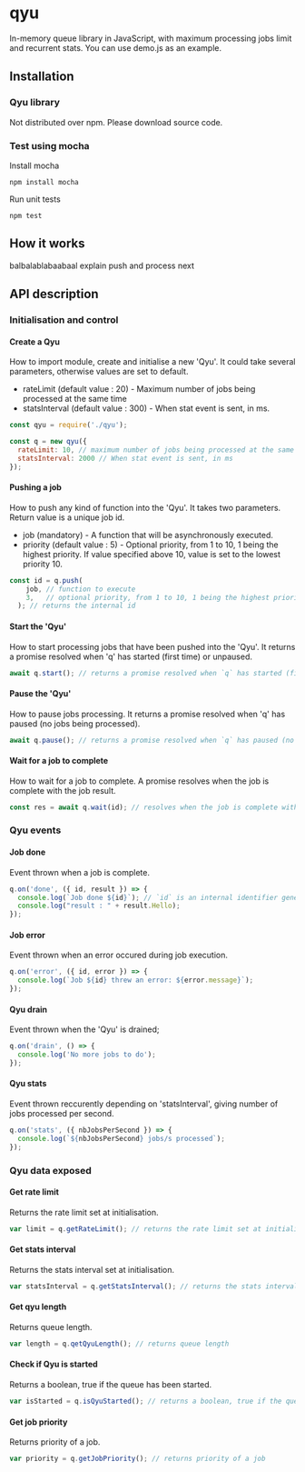 # qyu

In-memory queue library in JavaScript, with maximum processing jobs limit and recurrent stats.
You can use demo.js as an example.

## Installation

### Qyu library

Not distributed over npm. Please download source code.

### Test using mocha

Install mocha

```
npm install mocha
```

Run unit tests
```
npm test
```

## How it works

balbalablabaabaal explain push and process next

## API description

### Initialisation and control

#### Create a Qyu

How to import module, create and initialise a new 'Qyu'.
It could take several parameters, otherwise values are set to default.

* rateLimit (default value : 20) - Maximum number of jobs being processed at the same time
* statsInterval (default value : 300) - When stat event is sent, in ms.

```js
const qyu = require('./qyu');

const q = new qyu({
  rateLimit: 10, // maximum number of jobs being processed at the same time
  statsInterval: 2000 // When stat event is sent, in ms
});
```

#### Pushing a job

How to push any kind of function into the 'Qyu'. 
It takes two parameters. Return value is a unique job id.

* job (mandatory) - A function that will be asynchronously executed.
* priority (default value : 5) - Optional priority, from 1 to 10, 1 being the highest priority. If value specified above 10, value is set to the lowest priority 10.

```js
const id = q.push(
    job, // function to execute
    3,   // optional priority, from 1 to 10, 1 being the highest priority - default: 5
  ); // returns the internal id
```

#### Start the 'Qyu'

How to start processing jobs that have been pushed into the 'Qyu'.
It returns a promise resolved when 'q' has started (first time) or unpaused.

```js
await q.start(); // returns a promise resolved when `q` has started (first time) or unpaused
```

#### Pause the 'Qyu'

How to pause jobs processing.
It returns a promise resolved when 'q' has paused (no jobs being processed).

```js
await q.pause(); // returns a promise resolved when `q` has paused (no jobs being processed)
```

#### Wait for a job to complete

How to wait for a job to complete.
A promise resolves when the job is complete with the job result.

```js
const res = await q.wait(id); // resolves when the job is complete with the job result
```


### Qyu events

#### Job done

Event thrown when a job is complete.

```js
q.on('done', ({ id, result }) => {
  console.log(`Job done ${id}`); // `id` is an internal identifier generated by `qyu`
  console.log("result : " + result.Hello);
});
```

#### Job error

Event thrown when an error occured during job execution.

```js
q.on('error', ({ id, error }) => {
  console.log(`Job ${id} threw an error: ${error.message}`);
});
```

#### Qyu drain

Event thrown when the 'Qyu' is drained;

```js
q.on('drain', () => {
  console.log('No more jobs to do');
});
```

#### Qyu stats

Event thrown reccurently depending on 'statsInterval', giving number of jobs processed per second.

```js
q.on('stats', ({ nbJobsPerSecond }) => {
  console.log(`${nbJobsPerSecond} jobs/s processed`);
});
```


### Qyu data exposed

#### Get rate limit

Returns the rate limit set at initialisation.

```js
var limit = q.getRateLimit(); // returns the rate limit set at initialisation
```

#### Get stats interval

Returns the stats interval set at initialisation.

```js
var statsInterval = q.getStatsInterval(); // returns the stats interval set at initialisation
```

#### Get qyu length

Returns queue length.

```js
var length = q.qetQyuLength(); // returns queue length
```

#### Check if Qyu is started

Returns a boolean, true if the queue has been started.

```js
var isStarted = q.isQyuStarted(); // returns a boolean, true if the queue has been started.
```

#### Get job priority

Returns priority of a job.

```js
var priority = q.getJobPriority(); // returns priority of a job
```


